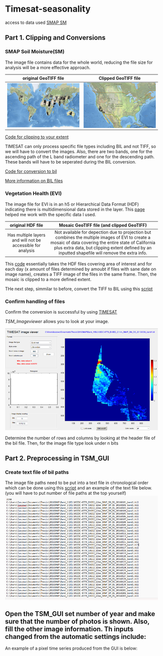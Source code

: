 # Timesat-seasonality

access to data used
[SMAP SM](https://nsidc.org/data/nsidc-0779/versions/1)

## Part 1. Clipping and Conversions
### SMAP Soil Moisture(SM)
The image file contains data for the whole world, reducing the file size for analysis will be a more effective approach.

original GeoTIFF file           |  Clipped GeoTIFF file
:-------------------------:|:-------------------------:
![](images/OriginalTIFSMAP.png)  |  ![](images/clippedtifCA.png)

[Code for clipping to your extent](src-code/cliptif.py)

TIMESAT can only process specific file types including BIL and not TIFF, so we will have to convert the images. 
Also, there are two bands, one for the ascending path of the L band radiometer and one for the descending path.
These bands will have to be seperated during the BIL conversion. 

[Code for conversion to bil](src-code/TifToBILSMAP.py)

[More information on BIL files](https://desktop.arcgis.com/en/arcmap/latest/manage-data/raster-and-images/bil-bip-and-bsq-raster-files.htm)

### Vegetation Health (EVI)
The image file for EVI is in an h5 or Hierarchical Data Format (HDF) indicating there is multidimensional data stored in the layer. 
This [page](https://lpdaac.usgs.gov/resources/e-learning/working-daily-nasa-viirs-surface-reflectance-data/) helped me work with the specific data I used.

original HDF file           |  Mosaic GeoTIFF file (and clipped GeoTIFF)
:-------------------------:|:-------------------------:
Has multiple layers and will not be accessible for analysis|  Not available for depection due to projection but combines the multiple images of EVI to create a mosaic of data covering the entire state of California plus extra data, but clipping extent defined by an inputted shapefile will remove the extra info.

This [code](src-code/h5toMosaic.py) essentially takes the HDF files covering area of interest and for each day (x amount of files determined by amoubt if files with sane date on image name), creates a TIFF image of the files in the same frame. Then, the mosaic is clipped to a more defined extent. 

THe next step, simmilar to before, convert the TIFF to BIL using this [script](src-code/TIFtoBILEVI.py)


### Confirm handling of files
Confirm the conversion is successful by using [TIMESAT](https://web.nateko.lu.se/timesat/timesat.asp)

 *TSM_Imageviewer* allows you to look at your image.

![](images/BILTSMimageViewSMAP.png)

Determine the number of rows and columns by looking at the header file of the bil file.
Then, for the image file type look under n bits

## Part 2. Preprocessing in TSM_GUI

### Create text file of bil paths 

The image file paths need to be put into a text file in chronologcal order which can be done using this [script](src-code/BILpaths.py) and an example of the text file below. (you will have to put number of file paths at the top yourself)
![](images/filepaths.png)

Open the TSM_GUI set number of year and make sure that the number of photos is shown. Also, fill the other image information. 
Th inputs changed from the automatic settings include: 
- 

An example of a pixel time series produced from the GUI is below:
![]()



